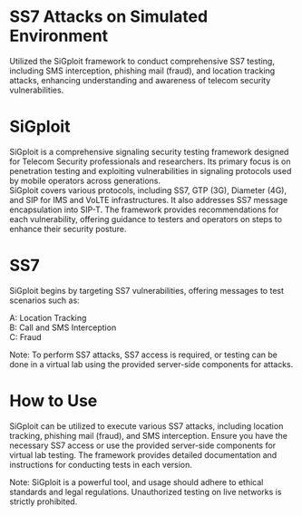 # **SS7 Attacks on Simulated Environment**
Utilized the SiGploit framework to conduct comprehensive SS7 testing, including SMS interception, phishing mail (fraud), and location tracking attacks, enhancing understanding and awareness of telecom security vulnerabilities.

# **SiGploit**
SiGploit is a comprehensive signaling security testing framework designed for Telecom Security professionals and researchers. Its primary focus is on penetration testing and exploiting vulnerabilities in signaling protocols used by mobile operators across generations.<br> 
SiGploit covers various protocols, including SS7, GTP (3G), Diameter (4G), and SIP for IMS and VoLTE infrastructures. It also addresses SS7 message encapsulation into SIP-T. The framework provides recommendations for each vulnerability, offering guidance to testers and operators on steps to enhance their security posture.

# **SS7**
SiGploit begins by targeting SS7 vulnerabilities, offering messages to test scenarios such as:

A: Location Tracking <br>
B: Call and SMS Interception <br>
C: Fraud <br>

Note: To perform SS7 attacks, SS7 access is required, or testing can be done in a virtual lab using the provided server-side components for attacks.

# How to Use
SiGploit can be utilized to execute various SS7 attacks, including location tracking, phishing mail (fraud), and SMS interception. Ensure you have the necessary SS7 access or use the provided server-side components for virtual lab testing. The framework provides detailed documentation and instructions for conducting tests in each version.

Note: SiGploit is a powerful tool, and usage should adhere to ethical standards and legal regulations. Unauthorized testing on live networks is strictly prohibited.
